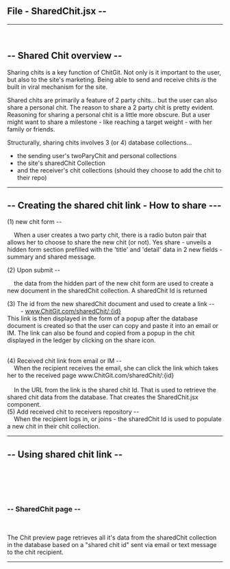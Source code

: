 

##  File - SharedChit.jsx -- 

--------------
<br>

##  -- Shared Chit overview --

Sharing chits is a key function of ChitGit.  Not only is it important to the user, but also to the site's marketing.  Being able to send and receive chits <em> is </em> the built in viral mechanism for the site.

Shared chits are primarily a feature of 2 party chits... but the user can also share a personal chit.   The reason to share a 2 party chit is pretty evident.  Reasoning for sharing a personal chit is a little more obscure.   But a user might want to share a milestone - like reaching a target weight - with her family or friends.

Structurally, sharing chits involves 3 (or 4) database collections...
   - the sending user's twoParyChit and personal collections
   - the site's sharedChit Collection
   - and the receiver's chit collections (should they choose to add the chit to their repo)

---------
## -- Creating the shared chit link - How to share ---

(1) new chit form -- 

&nbsp; &nbsp; When a user creates a two party chit, there is a radio buton pair that allows her to choose to share the new chit (or not).  Yes share - unveils a hidden form section prefilled with the 'title' and 'detail' data  in 2 new fields - summary and shared message. 
<br>

(2) Upon submit --

&nbsp; &nbsp; the data from the hidden part of the new chit form  are used to create a new document in the sharedChit collection. A sharedChit Id is returned
<br>

(3) The id from the new sharedChit document and used to create a link --
  <br> &nbsp; &nbsp; &nbsp; &nbsp; - www.ChitGit.com/sharedChit/:{id} <br>
This link is then displayed in the form of a popup after the database document is created so that the user can copy and paste it into an email or IM.
The link can also be found and copied from a popup in the chit displayed in the ledger by clicking on the share icon.

 <br> 
(4) Received chit link from email or IM --
<br>
&nbsp; &nbsp; When the recipient receives the email, she can click the link which takes her to 
the received page   www.ChitGit.com/sharedChit/:{id} <br>
<br> &nbsp; &nbsp; In the URL from the link is the shared chit Id.
That is used to retrieve the shared chit data from the database.  That creates the SharedChit.jsx component.

 <br> 
(5) Add received chit to receivers repository --
<br> &nbsp; &nbsp; When the recipient logs in, or joins - the sharedChit Id is used to populate a new chit in their chit collection.




-----------
##  -- Using shared chit link --


<br>



<br><br>

###  -- SharedChit page --
<br>

The Chit preview page retrieves all it's data from the sharedChit collection 
in the database based on a "shared chit id" sent via email or text message 
to the chit recipient.

---

                
                   
      



